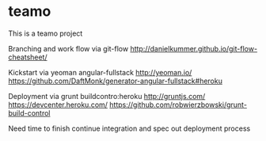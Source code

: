teamo
=====

This is a teamo project

Branching and work flow via git-flow
	http://danielkummer.github.io/git-flow-cheatsheet/

Kickstart via yeoman angular-fullstack
	http://yeoman.io/
	https://github.com/DaftMonk/generator-angular-fullstack#heroku

Deployment via grunt buildcontro:heroku
	http://gruntjs.com/
	https://devcenter.heroku.com/
	https://github.com/robwierzbowski/grunt-build-control


Need time to finish continue integration and spec out deployment process
